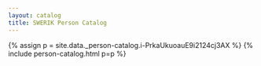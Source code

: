```yaml
---
layout: catalog
title: SWERIK Person Catalog
---
```

{% assign p = site.data._person-catalog.i-PrkaUkuoauE9i2124cj3AX %}
{% include person-catalog.html p=p %}

